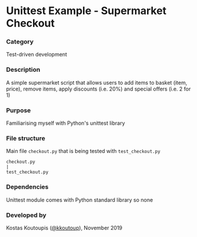 # Unittest Example - Supermarket Checkout

### Category
Test-driven development

### Description
A simple supermarket script that allows users to add items to basket (item, price), remove items, apply discounts (i.e. 20%) and special offers (i.e. 2 for 1)

### Purpose
Familiarising myself with Python's unittest library

### File structure
Main file `checkout.py` that is being tested with `test_checkout.py`
```
checkout.py
|
test_checkout.py
```

### Dependencies
Unittest module comes with Python standard library so none

### Developed by
Kostas Koutoupis ([@kkoutoup](https://github.com/kkoutoup)), November 2019



